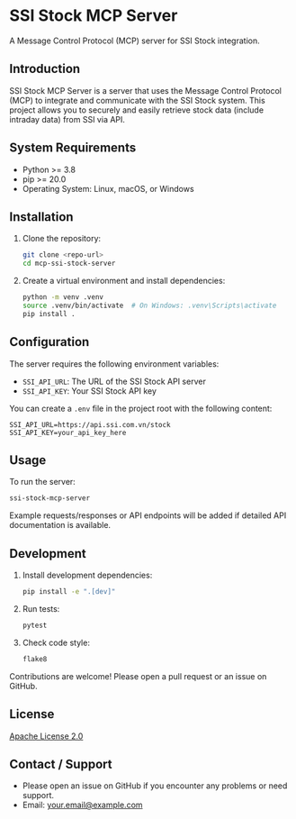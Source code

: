 # SSI Stock MCP Server

A Message Control Protocol (MCP) server for SSI Stock integration.

## Introduction

SSI Stock MCP Server is a server that uses the Message Control Protocol (MCP) to integrate and communicate with the SSI Stock system. This project allows you to securely and easily retrieve stock data (include intraday data) from SSI via API.

## System Requirements

- Python >= 3.8
- pip >= 20.0
- Operating System: Linux, macOS, or Windows

## Installation

1. Clone the repository:
    ```bash
    git clone <repo-url>
    cd mcp-ssi-stock-server
    ```
2. Create a virtual environment and install dependencies:
    ```bash
    python -m venv .venv
    source .venv/bin/activate  # On Windows: .venv\Scripts\activate
    pip install .
    ```

## Configuration

The server requires the following environment variables:

- `SSI_API_URL`: The URL of the SSI Stock API server
- `SSI_API_KEY`: Your SSI Stock API key

You can create a `.env` file in the project root with the following content:
```
SSI_API_URL=https://api.ssi.com.vn/stock
SSI_API_KEY=your_api_key_here
```

## Usage

To run the server:
```bash
ssi-stock-mcp-server
```

Example requests/responses or API endpoints will be added if detailed API documentation is available.

## Development

1. Install development dependencies:
    ```bash
    pip install -e ".[dev]"
    ```
2. Run tests:
    ```bash
    pytest
    ```
3. Check code style:
    ```bash
    flake8
    ```

Contributions are welcome! Please open a pull request or an issue on GitHub.

## License

[Apache License 2.0](https://www.apache.org/licenses/LICENSE-2.0)

## Contact / Support

- Please open an issue on GitHub if you encounter any problems or need support.
- Email: your.email@example.com
